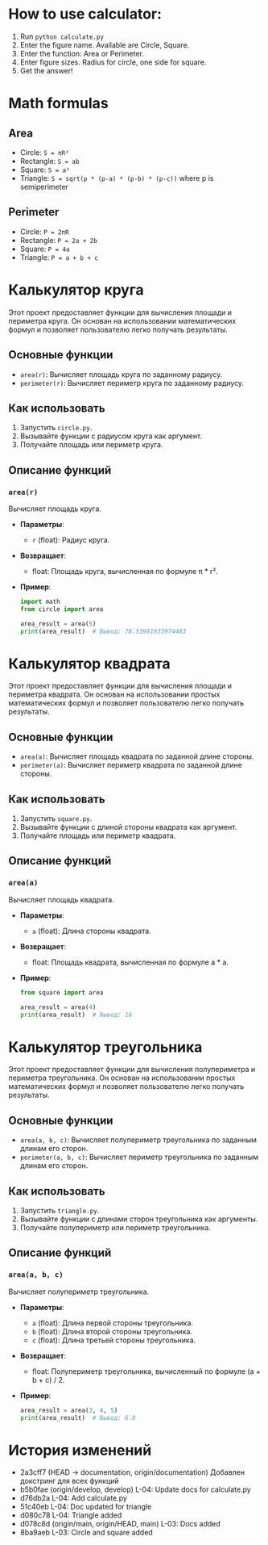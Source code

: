 
# How to use calculator:
1. Run `python calculate.py`
2. Enter the figure name. Available are Circle, Square.
3. Enter the function: Area or Perimeter.
4. Enter figure sizes. Radius for circle, one side for square.
5. Get the answer!

# Math formulas
## Area
- Circle: `S = πR²`
- Rectangle: `S = ab`
- Square: `S = a²`
- Triangle: `S = sqrt(p * (p-a) * (p-b) * (p-c))` where p is semiperimeter

## Perimeter
- Circle: `P = 2πR`
- Rectangle: `P = 2a + 2b`
- Square: `P = 4a`
- Triangle: `P = a + b + c`

# Калькулятор круга

Этот проект предоставляет функции для вычисления площади и периметра круга. Он основан на использовании математических формул и позволяет пользователю легко получать результаты.

## Основные функции
- `area(r)`: Вычисляет площадь круга по заданному радиусу.
- `perimeter(r)`: Вычисляет периметр круга по заданному радиусу.

## Как использовать
1. Запустить `circle.py`.
2. Вызывайте функции с радиусом круга как аргумент.
3. Получайте площадь или периметр круга.

## Описание функций

### `area(r)`
Вычисляет площадь круга.

- **Параметры**:
  - `r` (float): Радиус круга.

- **Возвращает**:
  - float: Площадь круга, вычисленная по формуле π * r².

- **Пример**:
  ```python
  import math
  from circle import area
  
  area_result = area(5)
  print(area_result)  # Вывод: 78.53981633974483

# Калькулятор квадрата

Этот проект предоставляет функции для вычисления площади и периметра квадрата. Он основан на использовании простых математических формул и позволяет пользователю легко получать результаты.

## Основные функции
- `area(a)`: Вычисляет площадь квадрата по заданной длине стороны.
- `perimeter(a)`: Вычисляет периметр квадрата по заданной длине стороны.

## Как использовать
1. Запустить `square.py`.
2. Вызывайте функции с длиной стороны квадрата как аргумент.
3. Получайте площадь или периметр квадрата.

## Описание функций

### `area(a)`
Вычисляет площадь квадрата.

- **Параметры**:
  - `a` (float): Длина стороны квадрата.

- **Возвращает**:
  - float: Площадь квадрата, вычисленная по формуле a * a.

- **Пример**:
  ```python
  from square import area
  
  area_result = area(4)
  print(area_result)  # Вывод: 16

# Калькулятор треугольника

Этот проект предоставляет функции для вычисления полупериметра и периметра треугольника. Он основан на использовании простых математических формул и позволяет пользователю легко получать результаты.

## Основные функции
- `area(a, b, c)`: Вычисляет полупериметр треугольника по заданным длинам его сторон.
- `perimeter(a, b, c)`: Вычисляет периметр треугольника по заданным длинам его сторон.

## Как использовать
1. Запустить `triangle.py`.
2. Вызывайте функции с длинами сторон треугольника как аргументы.
3. Получайте полупериметр или периметр треугольника.

## Описание функций

### `area(a, b, c)`
Вычисляет полупериметр треугольника.

- **Параметры**:
  - `a` (float): Длина первой стороны треугольника.
  - `b` (float): Длина второй стороны треугольника.
  - `c` (float): Длина третьей стороны треугольника.

- **Возвращает**:
  - float: Полупериметр треугольника, вычисленный по формуле (a + b + c) / 2.

- **Пример**:
  ```python
  area_result = area(3, 4, 5)
  print(area_result)  # Вывод: 6.0

# История изменений
- 2a3cff7 (HEAD -> documentation, origin/documentation) Добавлен докстринг для всех функций
- b5b0fae (origin/develop, develop) L-04: Update docs for calculate.py
- d76db2a L-04: Add calculate.py
- 51c40eb L-04: Doc updated for triangle
- d080c78 L-04: Triangle added
- d078c8d (origin/main, origin/HEAD, main) L-03: Docs added
- 8ba9aeb L-03: Circle and square added
